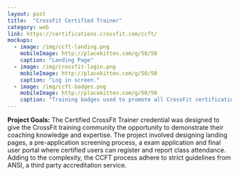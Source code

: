 ```yaml
---
layout: post
title:  "CrossFit Certified Trainer"
category: web
link: https://certifications.crossfit.com/ccft/
mockups:
  - image: /img/ccft-landing.png
    mobileImage: http://placekitten.com/g/50/50
    caption: "Landing Page"
  - image: /img/crossfit-login.png
    mobileImage: http://placekitten.com/g/50/50
    caption: "Log in screen."
  - image: /img/ccft-badges.png
    mobileImage: http://placekitten.com/g/50/50
    caption: "Training badges used to promote all CrossFit certifications and training courses."
---
```

**Project Goals:** The Certified CrossFit Trainer credential was designed to give the CrossFit training community 
the opportunity to demonstrate their coaching knowledge and expertise. The project involved designing landing pages, 
a pre-application screening process, a exam application and final user portal where certified users 
can register and report class attendance. Adding to the complexity, the CCFT process adhere to strict 
guidelines from ANSI, a third party accreditation service.